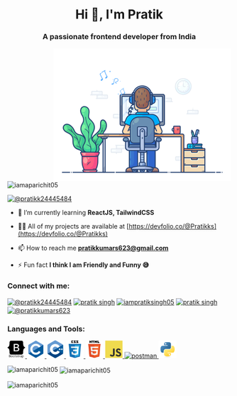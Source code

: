 
<h1 align="center">Hi 👋, I'm Pratik</h1>
<h3 align="center">A passionate frontend developer from India</h3>


<img align="right"  src="coding img.gif" width="400" alt="coding">
<p align="left"> <img src="https://komarev.com/ghpvc/?username=iamaparichit05&label=Profile%20views&color=0e75b6&style=flat" alt="iamaparichit05" /> </p>

<p align="left"> <a href="https://twitter.com/@pratikk24445484" target="blank"><img src="https://img.shields.io/twitter/follow/@pratikk24445484?logo=twitter&style=for-the-badge" alt="@pratikk24445484" /></a> </p>

- 🌱 I’m currently learning **ReactJS, TailwindCSS**

- 👨‍💻 All of my projects are available at [https://devfolio.co/@Pratikks](https://devfolio.co/@Pratikks)

- 📫 How to reach me **pratikkumars623@gmail.com**

- ⚡ Fun fact **I think I am Friendly and Funny 😅**

<h3 align="left">Connect with me:</h3>
<p align="left">
<a href="https://twitter.com/@pratikk24445484" target="blank"><img align="center" src="https://raw.githubusercontent.com/rahuldkjain/github-profile-readme-generator/master/src/images/icons/Social/twitter.svg" alt="@pratikk24445484" height="30" width="40" /></a>
<a href="https://www.linkedin.com/in/pratik-singh-53b297254" target="blank"><img align="center" src="https://raw.githubusercontent.com/rahuldkjain/github-profile-readme-generator/master/src/images/icons/Social/linked-in-alt.svg" alt="pratik singh" height="30" width="40" /></a>
<a href="https://www.instagram.com/iampratiksingh05/" target="blank"><img align="center" src="https://raw.githubusercontent.com/rahuldkjain/github-profile-readme-generator/master/src/images/icons/Social/instagram.svg" alt="iampratiksingh05" height="30" width="40" /></a>
<a href="http://www.youtube.com/@pratikkumarsingh8438" target="blank"><img align="center" src="https://raw.githubusercontent.com/rahuldkjain/github-profile-readme-generator/master/src/images/icons/Social/youtube.svg" alt="pratik singh" height="30" width="40" /></a>
<a href="https://www.hackerrank.com/profile/pratikkumars623" target="blank"><img align="center" src="https://raw.githubusercontent.com/rahuldkjain/github-profile-readme-generator/master/src/images/icons/Social/hackerrank.svg" alt="@pratikkumars623" height="30" width="40" /></a>
</p>

<h3 align="left">Languages and Tools:</h3>
<p align="left"> <a href="https://getbootstrap.com" target="_blank" rel="noreferrer"> <img src="https://raw.githubusercontent.com/devicons/devicon/master/icons/bootstrap/bootstrap-plain-wordmark.svg" alt="bootstrap" width="40" height="40"/> </a> <a href="https://www.cprogramming.com/" target="_blank" rel="noreferrer"> <img src="https://raw.githubusercontent.com/devicons/devicon/master/icons/c/c-original.svg" alt="c" width="40" height="40"/> </a> <a href="https://www.w3schools.com/cpp/" target="_blank" rel="noreferrer"> <img src="https://raw.githubusercontent.com/devicons/devicon/master/icons/cplusplus/cplusplus-original.svg" alt="cplusplus" width="40" height="40"/> </a> <a href="https://www.w3schools.com/css/" target="_blank" rel="noreferrer"> <img src="https://raw.githubusercontent.com/devicons/devicon/master/icons/css3/css3-original-wordmark.svg" alt="css3" width="40" height="40"/> </a> <a href="https://www.w3.org/html/" target="_blank" rel="noreferrer"> <img src="https://raw.githubusercontent.com/devicons/devicon/master/icons/html5/html5-original-wordmark.svg" alt="html5" width="40" height="40"/> </a> <a href="https://developer.mozilla.org/en-US/docs/Web/JavaScript" target="_blank" rel="noreferrer"> <img src="https://raw.githubusercontent.com/devicons/devicon/master/icons/javascript/javascript-original.svg" alt="javascript" width="40" height="40"/> </a> <a href="https://postman.com" target="_blank" rel="noreferrer"> <img src="https://www.vectorlogo.zone/logos/getpostman/getpostman-icon.svg" alt="postman" width="40" height="40"/> </a> <a href="https://www.python.org" target="_blank" rel="noreferrer"> <img src="https://raw.githubusercontent.com/devicons/devicon/master/icons/python/python-original.svg" alt="python" width="40" height="40"/> </a> </p>

<p><img align="left" src="https://github-readme-stats.vercel.app/api/top-langs?username=iamaparichit05&show_icons=true&locale=en&layout=compact" alt="iamaparichit05" /></p>

<p>&nbsp;<img align="center" src="https://github-readme-stats.vercel.app/api?username=iamaparichit05&show_icons=true&locale=en" alt="iamaparichit05" /></p>

<p><img align="center" src="https://github-readme-streak-stats.herokuapp.com/?user=iamaparichit05&" alt="iamaparichit05" /></p>
